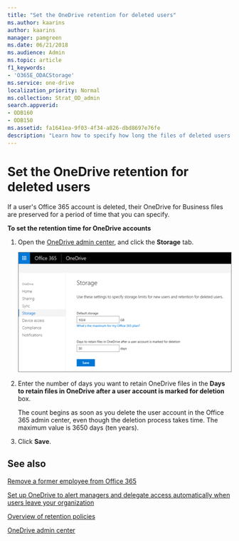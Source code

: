 ```yaml
---
title: "Set the OneDrive retention for deleted users"
ms.author: kaarins
author: kaarins
manager: pamgreen
ms.date: 06/21/2018
ms.audience: Admin
ms.topic: article
f1_keywords:
- 'O365E_ODACStorage'
ms.service: one-drive
localization_priority: Normal
ms.collection: Strat_OD_admin
search.appverid:
- ODB160
- ODB150
ms.assetid: fa1641ea-9f03-4f34-a826-dbd8697e76fe
description: "Learn how to specify how long the files of deleted users are preserved using the OneDrive admin center. "
---
```


# Set the OneDrive retention for deleted users

If a user's Office 365 account is deleted, their OneDrive for Business files are preserved for a period of time that you can specify.
  
 **To set the retention time for OneDrive accounts**
  
1. Open the [OneDrive admin center](https://admin.onedrive.com/?v=StorageSettings), and click the **Storage** tab. 
    
    ![The Storage tab of the OneDrive admin center](media/15942b88-2f71-4c85-87ec-eb14b88f8f93.png)
  
2. Enter the number of days you want to retain OneDrive files in the **Days to retain files in OneDrive after a user account is marked for deletion** box. 
    
    The count begins as soon as you delete the user account in the Office 365 admin center, even though the deletion process takes time. The maximum value is 3650 days (ten years).
    
3. Click **Save**.
    
## See also

[Remove a former employee from Office 365](https://support.office.com/article/44d96212-4d90-4027-9aa9-a95eddb367d1)
  
[Set up OneDrive to alert managers and delegate access automatically when users leave your organization](http://go.microsoft.com/fwlink/p/?LinkId=798417&amp;clcid=0x409)
  
[Overview of retention policies](https://support.office.com/article/5e377752-700d-4870-9b6d-12bfc12d2423#how)
  
[OneDrive admin center](https://support.office.com/article/b5665060-530f-40a3-b34a-9e935169b2e0)

